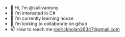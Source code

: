 - 👋 Hi, I’m @sullivantony
- 👀 I’m interested in C#
- 🌱 I’m currently learning house
- 💞️ I’m looking to collaborate on gihub 
- 📫 How to reach me rodricknolan26347@gmail.com

<!---
sullivantony/sullivantony is a ✨ special ✨ repository because its `README.md` (this file) appears on your GitHub profile.
You can click the Preview link to take a look at your changes.
--->
